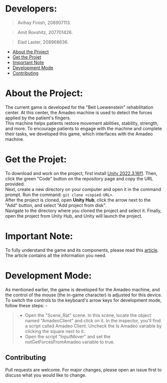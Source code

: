 # Developers:
> Avihay Finish, 208907113.

> Amit Rovshitz, 207701426.

> Elad Laster, 208968636.

- [About the Project](#about-the-project)
- [Get the Projet](#get-the-projet)
- [Important Note](#important-note)
- [Development Mode](#development-mode)
- [Contributing](#contributing)

# About the Project:
The current game is developed for the "Beit Loewenstein" rehabilitation center. At this center, the Amadeo machine is used to detect the forces applied by the patient's fingers. <br> 
This machine helps patients restore movement abilities, stability, strength, and more. 
To encourage patients to engage with the machine and complete their tasks, we developed this game, which interfaces with the Amadeo machine. <br>

# Get the Projet:
To download and work on the project, first install [Unity 2022.3.16f1](https://unity.com/releases/editor/whats-new/2022.3.16). Then, click the green "Code" button on the repository page and copy the URL provided. <br>
Next, create a new directory on your computer and open it in the command prompt. Run the command: `git clone <copied-URL>`. <br>
After the project is cloned, open **Unity Hub**, click the arrow next to the "Add" button, and select "Add project from disk". <br>
Navigate to the directory where you cloned the project and select it. Finally, open the project from Unity Hub, and Unity will launch the project. <br>

# Important Note:
To fully understand the game and its components, please read this [article](URL). The article contains all the information you need.

# Development Mode:
As mentioned earlier, the game is developed for the Amadeo machine, and the control of the mouse (the in-game character) is adjusted for this device. <br>
To switch the controls to the keyboard's arrow keys for development mode, follow these steps: - <br>
> - Open the "Scene_Rat" scene. In this scene, locate the object named "AmadeoClient" and click on it. In the inspector, you'll find a script called Amadeo Client.
Uncheck the Is Amadeo variable by clicking the square next to it. <br>
> - Open the script "InputMover" and set the notGetForcesFromAmadeo variable to true.
 
## Contributing
Pull requests are welcome. For major changes, please open an issue first to discuss what you would like to change.
